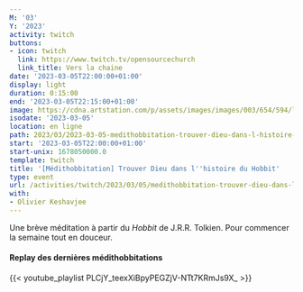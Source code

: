 ```yaml
---
M: '03'
Y: '2023'
activity: twitch
buttons:
- icon: twitch
  link: https://www.twitch.tv/opensourcechurch
  link_title: Vers la chaine
date: '2023-03-05T22:00:00+01:00'
display: light
duration: 0:15:00
end: '2023-03-05T22:15:00+01:00'
image: https://cdna.artstation.com/p/assets/images/images/003/654/594/large/sam-robberechts-finalrender1.jpg
isodate: '2023-03-05'
location: en ligne
path: 2023/03/2023-03-05-medithobbitation-trouver-dieu-dans-l-histoire-du-hobbit.md
start: '2023-03-05T22:00:00+01:00'
start-unix: 1678050000.0
template: twitch
title: '[Médithobbitation] Trouver Dieu dans l''histoire du Hobbit'
type: event
url: /activities/twitch/2023/03/05/medithobbitation-trouver-dieu-dans-l-histoire-du-hobbit
with:
- Olivier Keshavjee
---
```

Une brève méditation à partir du *Hobbit* de J.R.R. Tolkien. Pour commencer la semaine tout en douceur.



#### Replay des dernières médithobbitations

{{< youtube_playlist PLCjY_teexXiBpyPEGZjV-NTt7KRmJs9X_ >}}